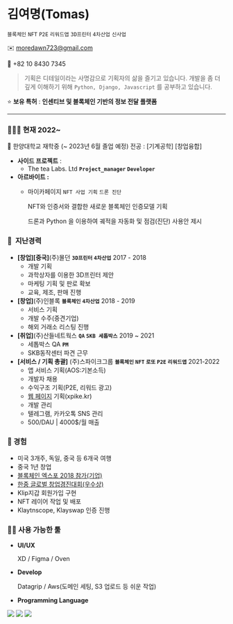 # 김여명(Tomas)

`블록체인` `NFT` `P2E` `리워드앱` `3D프린터` `4차산업` `신사업`

✉️ moredawn723@gmail.com

📱 +82 10 8430 7345

> 기획은 디테일이라는 사명감으로 기획자의 삶을 즐기고 있습니다.
개발을 좀 더 깊게 이해하기 위해 `Python, Django, Javascript` 를 공부하고 있습니다.
> 

⭐ **보유 특허** : **인센티브 및 블록체인 기반의 정보 전달 플랫폼**

---

### 🤵🏻‍♂️ 현재 2022~

<aside>
🏫 한양대학교 재학중 (~ 2023년 6월 졸업 예정)  
전공 : [기계공학] [창업융합]

</aside>

- **사이드 프로젝트** :
    - The tea Labs. Ltd **`Project_manager` `Developer`**
- **아르바이트 :**
    - 마이카페이지 `NFT 사업 기획` `드론 진단`
        
        NFT와 인증서와 결합한 새로운 블록체인 인증모델 기획
        
        드론과 Python 을 이용하여 궤적을 자동화 및 점검(진단) 사용안 제시
        

### 💼  지난경력

- **[창업][중국]**(주)몰던 **`3D프린터` `4차산업`** 2017 - 2018
    - 개발 기획
    - 과학상자를 이용한 3D프린터 제안
    - 마케팅 기획 및 판로 확보
    - 교육, 제조, 판매 진행
- **[창업]**(주)인블록  **`블록체인` `4차산업`** 2018 - 2019
    - 서비스 기획
    - 개발 수주(중견기업)
    - 해외 거래소 리스팅 진행
- **[취업]**(주)산들네트웍스 **`QA` `SKB 세톱박스`** 2019 ~ 2021
    - 세톱박스 QA **`PM`**
    - SKB동작센터 파견 근무
- **[서비스 / 기획 총괄]** (주)스파이크그룹 **`블록체인` `NFT` `로또` `P2E` `리워드앱`** 2021-2022
    - 앱 서비스 기획(AOS:기본소득)
    - 개발자 채용
    - 수익구조 기획(P2E, 리워드 광고)
    - [웹 페이지](https://xpike.kr) 기획(xpike.kr)
    - 개발 관리
    - 텔레그램, 카카오톡 SNS 관리
    - 500/DAU | 4000$/월 매출

### 💫 경험

- 미국 3개주, 독일, 중국 등 6개국 여행
- 중국 1년 창업
- [블록체인 엑스포 2018 참가(기업)](https://www.asiatoday.co.kr/view.php?key=20181001010000848)
- [한중 글로벌 창업경진대회(우수상)](http://www.digitaltoday.co.kr/news/articleView.html?idxno=106386)
- Klip지갑 회원가입 구현
- NFT 레이어 작업 및 배포
- Klaytnscope, Klayswap 인증 진행

### 👨‍💻 사용 가능한 툴

- **UI/UX**
    
    XD / Figma / Oven
    
- **Develop**
    
    Datagrip / Aws(도메인 세팅, S3 업로드 등 쉬운 작업)
    
- **Programming Language**

<img src="https://img.shields.io/badge/Javascript-3178C6?style=flat&logo=Javascript&logoColor=white"/> <img src="https://img.shields.io/badge/Python-3178C6?style=flat&logo=Python&logoColor=white"/> <img src="https://img.shields.io/badge/Django-3178C6?style=flat&logo=Django&logoColor=white"/>
<!--
**lifeissea/lifeissea** is a ✨ _special_ ✨ repository because its `README.md` (this file) appears on your GitHub profile.

Here are some ideas to get you started:

- 🔭 I’m currently working on ...
- 🌱 I’m currently learning ...
- 👯 I’m looking to collaborate on ...
- 🤔 I’m looking for help with ...
- 💬 Ask me about ...
- 📫 How to reach me: ...
- 😄 Pronouns: ...
- ⚡ Fun fact: ...
-->
